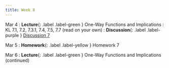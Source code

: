 ```yaml
---
title: Week 8
---
```


Mar 4
: **Lecture**{: .label .label-green } One-Way Functions and Implications
    : KL 7.1, 7.2, 7.3.1, 7.4, 7.5, 7.7 (read on your own)
: **Discussion**{: .label .label-purple } [Discussion 7](/assets/discussion/disc7.pdf)

Mar 5
: **Homework**{: .label .label-yellow } Homework 7

Mar 6
: **Lecture**{: .label .label-green } One-Way Functions and Implications (continued)

